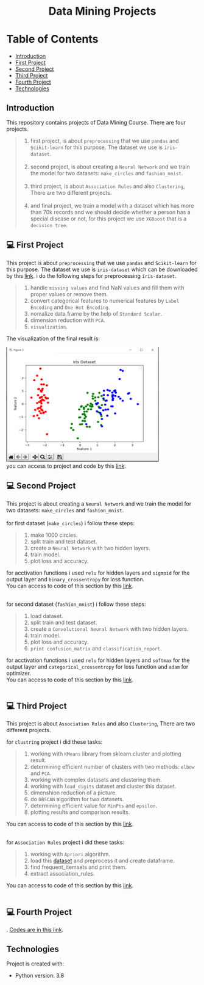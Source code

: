 # <p align="center">Data Mining Projects</p>

# Table of Contents
- [Introduction](https://github.com/mohammadtavakoli78/Data-Mining#introduction)
- [First Project](https://github.com/mohammadtavakoli78/Data-Mining#-First-Project)
- [Second Project](https://github.com/mohammadtavakoli78/Data-Mining#-Second-Project)
- [Third Project](https://github.com/mohammadtavakoli78/Data-Mining#-Third-Project)
- [Fourth Project](https://github.com/mohammadtavakoli78/Data-Mining#-Fourth-Project)
- [Technologies](https://github.com/mohammadtavakoli78/Data-Mining#technologies)

## Introduction
This repository contains projects of Data Mining Course. There are four projects.<br>
> 1.  first project, is about ```preprocessing``` that we use ```pandas``` and ```Scikit-learn``` for this purpose. The dataset we use is ```iris-dataset```.<br><br>
> 2.  second project, is about creating a ```Neural Network``` and we train the model for two datasets: ```make_circles``` and ```fashion_mnist```.<br><br>
> 3.  third project, is about ```Association Rules``` and also ```Clustering```, There are two different projects.<br><br>
> 4.  and final project, we train a model with a dataset which has more than 70k records and we should decide whether a person has a special disease or not, for this project we use ```XGBoost``` that is a ```decision tree```.

## 💻 First Project
This project is about ```preprocessing``` that we use ```pandas``` and ```Scikit-learn``` for this purpose. The dataset we use is ```iris-dataset``` which can be downloaded by this [link](https://github.com/mohammadtavakoli78/Data-Mining/blob/master/Project%201/iris.data). i do the following steps for preprocessing ```iris-dataset```.<br>
> 1.  handle ```missing values``` and find NaN values and fill them with proper values or remove them.
> 2.  convert categorical features to numerical features by ```Label Encoding``` and ```One Hot Encoding```.
> 3.  nomalize data frame by the help of ```Standard Scalar```.
> 4.  dimension reduction with ```PCA```.
> 5.  ```visualization```.<br>

The visualization of the final result is:<br>

<img src="https://github.com/mohammadtavakoli78/Data-Mining/blob/master/Project%201/images/9.PNG" width="400px" height="300px" display="block" /><br>
you can access to project and code by this [link](https://github.com/mohammadtavakoli78/Data-Mining/tree/master/Project%201).

## 💻 Second Project
This project is about creating a ```Neural Network``` and we train the model for two datasets: ```make_circles``` and ```fashion_mnist```.<br><br>
for first dataset (```make_circles```) i follow these steps:
> 1.  make 1000 circles.
> 2.  split train and test dataset.
> 3.  create a ```Neural Network``` with two hidden layers.
> 4.  train model.
> 5.  plot loss and accuracy.<br>

for acctivation functions i used ```relu``` for hidden layers and ```sigmoid``` for the output layer and ```binary_crossentropy``` for loss function.<br>
You can access to code of this section by this [link](https://github.com/mohammadtavakoli78/Data-Mining/blob/master/Project%202/DM_HW2_1.ipynb).<br><br>

for second dataset (```fashion_mnist```) i follow these steps:
> 1.  load dataset.
> 2.  split train and test dataset.
> 3.  create a ```Convolutional Neural Network``` with two hidden layers.
> 4.  train model.
> 5.  plot loss and accuracy.
> 6.  ```print confusion_matrix``` and ```classification_report```.<br>

for acctivation functions i used ```relu``` for hidden layers and ```softmax``` for the output layer and ```categorical_crossentropy``` for loss function and ```adam``` for optimizer.<br>
You can access to code of this section by this [link](https://github.com/mohammadtavakoli78/Data-Mining/blob/master/Project%202/DM_HW2_2.ipynb).<br><br>

## 💻 Third Project
This project is about ```Association Rules``` and also ```Clustering```, There are two different projects.<br>

for ```clustring``` project i did these tasks:
> 1.  working with ```KMeans``` library from sklearn.cluster and plotting result.
> 2.  determining efficient number of clusters with two methods: ```elbow``` and ```PCA```.
> 3.  working with complex datasets and clustering them.
> 4.  working with ```load_digits``` dataset and cluster this dataset. 
> 5.  dimenshion reduction of a picture.
> 6.  do ```DBSCAN``` algorithm for two datasets.
> 7.  determining efficient value for ```MinPts``` and ```epsilon```.
> 8.  plotting results and comparison results.<br>

You can access to code of this section by this [link](https://github.com/mohammadtavakoli78/Data-Mining/blob/master/Project%203/Clustering.ipynb).<br><br>

for ```Association Rules``` project i did these tasks:
> 1.  working with ```Apriori``` algorithm.
> 2.  load this [dataset](https://github.com/mohammadtavakoli78/Data-Mining/blob/master/Project%203/Hypermarket_dataset.csv) and preprocess it and create dataframe.
> 3.  find frequent_itemsets and print them.
> 4.  extract association_rules.<br>

You can access to code of this section by this [link](https://github.com/mohammadtavakoli78/Data-Mining/blob/master/Project%203/AssociationRules.ipynb).<br><br>

## 💻 Fourth Project
. [Codes are in this link](https://github.com/mohammadtavakoli78/Data-Mining/tree/master/Project%204).

## Technologies
Project is created with:
* Python version: 3.8

